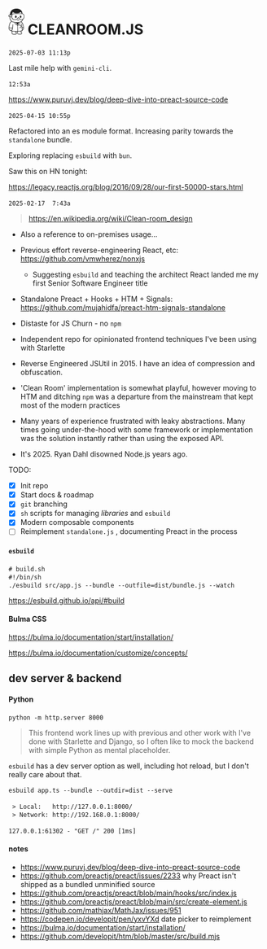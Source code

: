 

# <img src="cleanroom_guy.svg" alt="cleanroom_guy " style="zoom:5%;" />   CLEANROOM.JS 

`2025-07-03 11:13p` 

Last mile help with `gemini-cli`. 

`12:53a`

https://www.puruvj.dev/blog/deep-dive-into-preact-source-code

`2025-04-15 10:55p `

Refactored into an es module format. Increasing parity towards the `standalone` bundle. 

Exploring replacing `esbuild` with `bun`.

Saw this on HN tonight:

https://legacy.reactjs.org/blog/2016/09/28/our-first-50000-stars.html



`2025-02-17  7:43a`

> https://en.wikipedia.org/wiki/Clean-room_design

- Also a reference to on-premises usage...

- Previous effort reverse-engineering React, etc: https://github.com/vmwherez/nonxjs

  - Suggesting `esbuild` and teaching the architect React landed me my first Senior Software Engineer title

- Standalone Preact + Hooks + HTM + Signals: https://github.com/mujahidfa/preact-htm-signals-standalone

- Distaste for JS Churn - no `npm`

- Independent repo for opinionated frontend techniques I've been using with Starlette

- Reverse Engineered JSUtil in 2015. I have an idea of compression and obfuscation.

- 'Clean Room' implementation is somewhat playful, however moving to HTM and ditching `npm` was a departure from the mainstream that kept most of the modern practices

- Many years of experience frustrated with leaky abstractions. Many times going under-the-hood with some framework or implementation was the solution instantly rather than using the exposed API.

- It's 2025. Ryan Dahl disowned Node.js years ago.

TODO:

- [x] Init repo
- [x] Start docs & roadmap
- [x] `git` branching
- [x] `sh` scripts for managing _libraries_ and `esbuild`
- [x] Modern composable components
- [ ] Reimplement `standalone.js` , documenting Preact in the process

#### `esbuild`

```
# build.sh
#!/bin/sh
./esbuild src/app.js --bundle --outfile=dist/bundle.js --watch
```

https://esbuild.github.io/api/#build

#### Bulma CSS

https://bulma.io/documentation/start/installation/

https://bulma.io/documentation/customize/concepts/

## dev server & backend

#### Python

```
python -m http.server 8000
```

> This frontend work lines up with previous and other work with I've done with Starlette and Django, so I often like to mock the backend with simple Python as mental placeholder.

`esbuild` has a dev server option as well, including hot reload, but I don't really care about that.

```
esbuild app.ts --bundle --outdir=dist --serve

 > Local:   http://127.0.0.1:8000/
 > Network: http://192.168.0.1:8000/

127.0.0.1:61302 - "GET /" 200 [1ms]
```

#### notes

- https://www.puruvj.dev/blog/deep-dive-into-preact-source-code
- https://github.com/preactjs/preact/issues/2233 why Preact isn't shipped as a bundled unminified source
- https://github.com/preactjs/preact/blob/main/hooks/src/index.js
- https://github.com/preactjs/preact/blob/main/src/create-element.js
- https://github.com/mathjax/MathJax/issues/951
- https://codepen.io/developit/pen/yxvYXd date picker to reimplement
- https://bulma.io/documentation/start/installation/
- https://github.com/developit/htm/blob/master/src/build.mjs
